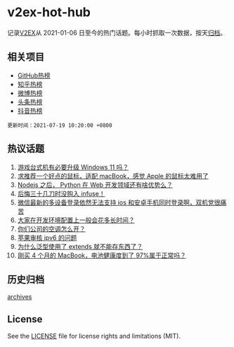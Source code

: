 # v2ex-hot-hub

 记录[V2EX](https://www.v2ex.com/)从 2021-01-06 日至今的热门话题。每小时抓取一次数据，按天[归档](archives)。
 
 ## 相关项目

- [GitHub热榜](https://github.com/snaildev/github-hot-hub)
- [知乎热榜](https://github.com/snaildev/zhihu-hot-hub)
- [微博热榜](https://github.com/snaildev/weibo-hot-hub)
- [头条热榜](https://github.com/snaildev/toutiao-hot-hub)
- [抖音热榜](https://github.com/snaildev/douyin-hot-hub)


 `更新时间：2021-07-19 10:20:00 +0800`

## 热议话题

1. [游戏台式机有必要升级 Windows 11 吗？](https://www.v2ex.com/t/790184)
1. [求推荐一个好点的鼠标，适配 macBook，感觉 Apple 的鼠标太难用了](https://www.v2ex.com/t/790186)
1. [Nodejs 之后， Python 在 Web 开发领域还有啥优势么？](https://www.v2ex.com/t/790207)
1. [后悔三十几刀时没购入 infuse！](https://www.v2ex.com/t/790220)
1. [微信最新的多设备登录依然无法支持 ios 和安卓手机同时登录啊，双机党很痛苦](https://www.v2ex.com/t/790170)
1. [大家在开发环境配置上一般会花多长时间？](https://www.v2ex.com/t/790257)
1. [你们公司的空调怎么开？](https://www.v2ex.com/t/790284)
1. [苹果审核 ipv6 的问题](https://www.v2ex.com/t/790224)
1. [为什么泛型使用了 extends 就不能存东西了？](https://www.v2ex.com/t/790199)
1. [刚买 4 个月的 MacBook，电池健康度到了 97%属于正常吗？](https://www.v2ex.com/t/790264)

## 历史归档

[archives](archives)

## License

See the [LICENSE](LICENSE) file for license rights and limitations (MIT).
